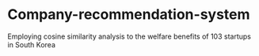 # Company-recommendation-system
Employing cosine similarity analysis to the welfare benefits  of 103 startups in South Korea
